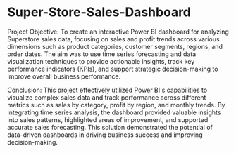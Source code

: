 # Super-Store-Sales-Dashboard
Project Objective: To create an interactive Power BI dashboard for analyzing Superstore sales data, focusing on sales and profit trends across various dimensions such as product categories, customer segments, regions, and order dates. The aim was to use time series forecasting and data visualization techniques to provide actionable insights, track key performance indicators (KPIs), and support strategic decision-making to improve overall business performance.

Conclusion: This project effectively utilized Power BI's capabilities to visualize complex sales data and track performance across different metrics such as sales by category, profit by region, and monthly trends. By integrating time series analysis, the dashboard provided valuable insights into sales patterns, highlighted areas of improvement, and supported accurate sales forecasting. This solution demonstrated the potential of data-driven dashboards in driving business success and improving decision-making.
